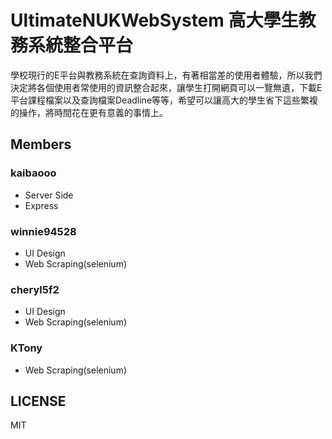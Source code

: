 # UltimateNUKWebSystem 高大學生教務系統整合平台
學校現行的E平台與教務系統在查詢資料上，有著相當差的使用者體驗，所以我們決定將各個使用者常使用的資訊整合起來，讓學生打開網頁可以一覽無遺，下載E平台課程檔案以及查詢檔案Deadline等等，希望可以讓高大的學生省下這些繁複的操作，將時間花在更有意義的事情上。

## Members
### kaibaooo
* Server Side
* Express
### winnie94528
* UI Design
* Web Scraping(selenium)
### cheryl5f2
* UI Design
* Web Scraping(selenium)
### KTony
* Web Scraping(selenium)

## LICENSE
MIT
